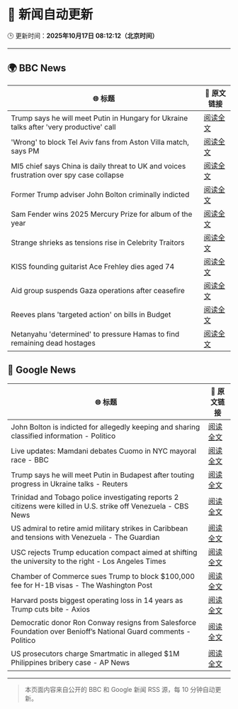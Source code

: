 # 🧠 新闻自动更新

🕒 更新时间：**2025年10月17日 08:12:12（北京时间）**

---

## 🌍 BBC News

| 🌐 标题 | 🔗 原文链接 |
|--------|-------------|
| Trump says he will meet Putin in Hungary for Ukraine talks after 'very productive' call | [阅读全文](https://www.bbc.com/news/articles/crmxz37nv3zo?at_medium=RSS&at_campaign=rss) |
| 'Wrong' to block Tel Aviv fans from Aston Villa match, says PM | [阅读全文](https://www.bbc.com/news/articles/c205gnz5p8xo?at_medium=RSS&at_campaign=rss) |
| MI5 chief says China is daily threat to UK and voices frustration over spy case collapse | [阅读全文](https://www.bbc.com/news/articles/c0ex172rxwzo?at_medium=RSS&at_campaign=rss) |
| Former Trump adviser John Bolton criminally indicted | [阅读全文](https://www.bbc.com/news/articles/cgql2qzkz5zo?at_medium=RSS&at_campaign=rss) |
| Sam Fender wins 2025 Mercury Prize for album of the year | [阅读全文](https://www.bbc.com/news/articles/cp3dnjd9g4go?at_medium=RSS&at_campaign=rss) |
| Strange shrieks as tensions rise in Celebrity Traitors | [阅读全文](https://www.bbc.com/news/articles/cjr04nwnq57o?at_medium=RSS&at_campaign=rss) |
| KISS founding guitarist Ace Frehley dies aged 74 | [阅读全文](https://www.bbc.com/news/articles/cj41vwgv47no?at_medium=RSS&at_campaign=rss) |
| Aid group suspends Gaza operations after ceasefire | [阅读全文](https://www.bbc.com/news/articles/cgjd783ywn3o?at_medium=RSS&at_campaign=rss) |
| Reeves plans 'targeted action' on bills in Budget | [阅读全文](https://www.bbc.com/news/articles/c8eykkgdze5o?at_medium=RSS&at_campaign=rss) |
| Netanyahu 'determined' to pressure Hamas to find remaining dead hostages | [阅读全文](https://www.bbc.com/news/articles/c4gkm0243wzo?at_medium=RSS&at_campaign=rss) |

## 📰 Google News

| 🌐 标题 | 🔗 原文链接 |
|--------|-------------|
| John Bolton is indicted for allegedly keeping and sharing classified information - Politico | [阅读全文](https://news.google.com/rss/articles/CBMirAFBVV95cUxOM1czQmY2UUpVVEM3Tk9DUXp3blhJZWJrT214MFFfTTNwS0drVmtoVVA4TnFBQzQ2djUtQWlkeU42VmtwWjBjRFROWnFjQWJQNEJ5Mm5JVnd2RmdhUWs4OVZmRHdDMkRKZzh4VkM3TU5Ibm52SzNBdklkS0IzWjJZT0JuWFhFT1Q3Q2RkaGtlbktza3JDRGd2dWNEazNaLW5Bc3poN3pCa0libjdK?oc=5) |
| Live updates: Mamdani debates Cuomo in NYC mayoral race - BBC | [阅读全文](https://news.google.com/rss/articles/CBMiVEFVX3lxTFBKRGd6RTdOaGhjQkhLcTh1SDV3Q1JZdFh2MG0yb1Q2cTZtb3U5Tms5blhrTlNGbUxZaURiTzNfbDZCUnN4cms2bHozQUtBbjl5TUc5UQ?oc=5) |
| Trump says he will meet Putin in Budapest after touting progress in Ukraine talks - Reuters | [阅读全文](https://news.google.com/rss/articles/CBMitwFBVV95cUxPR21JREw4ZHNrQW5EdzNxTUR3TVNCYmZHQlJYMHJ3RUdhMUJYZHRkQjJJNmk0RlRLNlVoZXpka1Z0czBoVGUxRU5CVlNUaU9jVENXdlZzQ3p1Wi16Q1FCYlRTVk5zbjk0WkFPNUNfVHFVNGhLUEljSzRlajVZbXV4aFFiMFVKTnRybmY4TGpVSmlIUkpPWjdhYlNGbTBhTGhHYWUzemlydUtWWlRPbTdOS05MTjByVms?oc=5) |
| Trinidad and Tobago police investigating reports 2 citizens were killed in U.S. strike off Venezuela - CBS News | [阅读全文](https://news.google.com/rss/articles/CBMirAFBVV95cUxPcnE1YVpDQ2lpdF9Ydm9uc1VjejBURVNUT2k3Mk91WDJBRmNJWVl5OHZnM1RZZVFIOTRwQXFmUGNTSFRsdGhxUHVHaGMxWkNzVk5KV0hUc2MycE1ZS2VVa2UtVWRFbHp3NTlZVURWTGJCeE00RVhEQVhlSEtSYm81RlRsMGxETUJMVzhlQkJnUTFQLV9kR3lNWTJieDlVS29ZejdVVTlEbmlKcWh20gGyAUFVX3lxTE5OdGtNQ050N0NpYVVXQS10VUg2MXh2bVE5Y09Feng3N3MwZloxd3JobnE5b1NmajEtQ3lONmRTd2dsWUFIaUdXcDRZT3NWcXdfVmZJR0pka2x1YnR2TjJZWXBkNkVwbUNITVI5UF80SmxTS1BVa1A4YzhjcVZtNlpyTkY3OFV6V0pCZEk2Uk1ZaktyNWhRdmJGWFZybFZMRC1ZN3pDUmRJb0ZwNUxtNmVPX3c?oc=5) |
| US admiral to retire amid military strikes in Caribbean and tensions with Venezuela - The Guardian | [阅读全文](https://news.google.com/rss/articles/CBMikgFBVV95cUxNR0g5V2dSWThWTkZGaXk0OEJoaDBvdFNUeHp1SkRkdVhrbFo4R3BpNzJiWkV0eUpOVERkVmMza3Q3NlNUenl6dVlicGx1NmhIME8tcWM3aVBpejZ0NzlleGhoSnZKQnFvTlkzOWoySU9rQmlEdjVTckFLWE1vaG5UVjdOTi02Y19OMWx6NjVVWG1mQQ?oc=5) |
| USC rejects Trump education compact aimed at shifting the university to the right - Los Angeles Times | [阅读全文](https://news.google.com/rss/articles/CBMikAFBVV95cUxOMFQ3cWxpNEducjF4R2hoemdnU0dmX01HSUVXUGdDVk1wRHlUSGdPeHkxRC1vdkJZZExWZjA1VkYxQ1h5UkwyU2xaUEVwbERsbWtEdm5oLWN2WUo4TDdvTkJLbU5oMkZKYUNnb1JBVGlTRWQ4eXQ4SFR3MnlEaWlSYTVRZGk4NWRUSnBoaFdodzU?oc=5) |
| Chamber of Commerce sues Trump to block $100,000 fee for H-1B visas - The Washington Post | [阅读全文](https://news.google.com/rss/articles/CBMimgFBVV95cUxQV25PaEUyQ0IxSlYwdXhBcVo4cFpFNmx1TGJRSTdZN1VFSjdNbFNpc1RZZXJMRlhBQ0JtdWYtR3dLQlR1RlFFR0ROQXlpZno2Q2l5emc2NU1KQjU1YkVUVWpqLVF6MnlVVkJDRzlnOWxsMEpSRDdQS2xqSXdaQXp0NURnNW1fZ0hfSUNVbTRfNFV4SFhVYUdtXzRn?oc=5) |
| Harvard posts biggest operating loss in 14 years as Trump cuts bite - Axios | [阅读全文](https://news.google.com/rss/articles/CBMieEFVX3lxTE1pOVlmTDBlT2pPcVU2Tkl1SVdtcXhINEVaamkxbk12T1pobGxBLWg1MHUtcEl4UEtVbl9qeGJUTEV4aFZ6cXp6U0g4bHowZWVoR0FhbjFZeHlXVDBnZHJOMG1ENEhoLXpfd0dfM1NoUDFIbTRwM0hMaA?oc=5) |
| Democratic donor Ron Conway resigns from Salesforce Foundation over Benioff’s National Guard comments - Politico | [阅读全文](https://news.google.com/rss/articles/CBMijgFBVV95cUxOY0NwSjBMVkg1WVF4VDRPQ0k4Y1pMV1NhU3BST0dKWU1pV29OamR3dXRJSC1wT3ZTNTlLNXc2VEtmTGExcWg0NjZ3SnVOei1Cdk1ZZlAxbTU2dTBhbVVfanE5ZEljQ2V1SFBfc19tc0JiVmw2bWdSUEJXdkxJNnI1NXJrY0ZhQWQzWDk4aV93?oc=5) |
| US prosecutors charge Smartmatic in alleged $1M Philippines bribery case - AP News | [阅读全文](https://news.google.com/rss/articles/CBMinwFBVV95cUxNU1JQUW15cF96by1veUFnZGk3Q3c3LTkzZjZIYmc0VEtvTWRQdGxvNE5STkZZQkh1aVJDZnVrTDU3VUdDV2gtb2RvN2dTcE9YQXNkRHNHZjNmLXhkTWE4RTBlRVVmYVMyM0FsdmpFXzJJZFhWRkRXLVAydGo0V3RGSk5BdjNEQ2Q4OTJmdWJ0SG5GSXgyNF8yNWkycGhNRE0?oc=5) |

---
> 本页面内容来自公开的 BBC 和 Google 新闻 RSS 源，每 10 分钟自动更新。